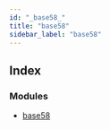 ```yaml
---
id: "_base58_"
title: "base58"
sidebar_label: "base58"
---
```


## Index

### Modules

* [base58](_base58_.base58.md)

